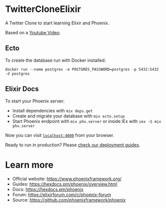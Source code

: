 # TwitterCloneElixir

A Twitter Clone to start learning Elixir and Phoenix.

Based on a [Youtube Video](https://www.youtube.com/watch?v=MZvmYaFkNJI).

## Ecto

To create the database run with Docker installed:

```
docker run --name postgres -e POSTGRES_PASSWORD=postgres -p 5432:5432 -d postgres
```

## Elixir Docs

To start your Phoenix server:

  * Install dependencies with `mix deps.get`
  * Create and migrate your database with `mix ecto.setup`
  * Start Phoenix endpoint with `mix phx.server` or inside IEx with `iex -S mix phx.server`

Now you can visit [`localhost:4000`](http://localhost:4000) from your browser.

Ready to run in production? Please [check our deployment guides](https://hexdocs.pm/phoenix/deployment.html).

# Learn more

  * Official website: https://www.phoenixframework.org/
  * Guides: https://hexdocs.pm/phoenix/overview.html
  * Docs: https://hexdocs.pm/phoenix
  * Forum: https://elixirforum.com/c/phoenix-forum
  * Source: https://github.com/phoenixframework/phoenix

